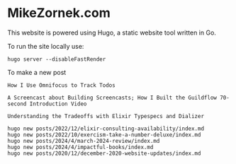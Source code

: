 # MikeZornek.com

This website is powered using Hugo, a static website tool written in Go.

To run the site locally use:

    hugo server --disableFastRender

To make a new post

    How I Use Omnifocus to Track Todos

    A Screencast about Building Screencasts; How I Built the Guildflow 70-second Introduction Video

    Understanding the Tradeoffs with Elixir Typespecs and Dializer

    hugo new posts/2022/12/elixir-consulting-availability/index.md
    hugo new posts/2022/10/exercism-take-a-number-deluxe/index.md
    hugo new posts/2024/4/march-2024-review/index.md
    hugo new posts/2024/4/impactful-books/index.md
    hugo new posts/2020/12/december-2020-website-updates/index.md

